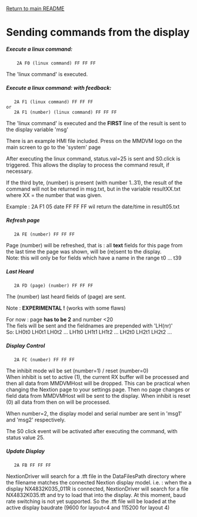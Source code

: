 [Return to main README](README.md "Return to main README")


Sending commands from the display
=================================

##### Execute a linux command:
```
    2A F0 (linux command) FF FF FF
```
The 'linux command' is executed.

##### Execute a linux command: with feedback:
```
   2A F1 (linux command) FF FF FF
or
   2A F1 (number) (linux command) FF FF FF
```
The 'linux command' is executed and the __FIRST__ line of the result
is sent to the display variable 'msg'

There is an example HMI file included.
Press on the MMDVM logo on the main screen to go to the 'system' page
  
After executing the linux command, status.val=25 is sent and S0.click 
is triggered. This allows the display to process the command result, if 
necessary.
  
If the third byte, (number) is present (with number 1..31), the result
of the command will not be returned in msg.txt, but in the variable 
resultXX.txt where XX = the number that was given.
  
Example : 2A F1 05 date FF FF FF wil return the date/time in result05.txt
  
##### Refresh page
```
   2A FE (number) FF FF FF
```
Page (number) will be refreshed, that is : all __text__ fields for this page 
from the last time the page was shown, will be (re)sent to the display.  
Note: this will only be for fields which have a name in the range t0 ... t39
  
##### Last Heard
```
   2A FD (page) (number) FF FF FF
```
The (number) last heard fields of (page) are sent.  

Note : __EXPERIMENTAL !__ (works with some flaws)

For now : page __has to be 2__ and number <20  
The fiels will be sent and the fieldnames are prepended with 'LH(nr)'  
So: LH0t0 LH0t1 LH0t2 ... LH1t0 LH1t1 LH1t2 ... LH2t0 LH2t1 LH2t2 ...
  
##### Display Control
```
   2A FC (number) FF FF FF
```
The inhibit mode wil be set (number=1) / reset (number=0)  
When inhibit is set to active (1), the current RX buffer will be processed 
and then all data from MMDVMHost will be dropped.
This can be practical when changing the Nextion page to your settings page. 
Then no page changes or field data from MMDVMHost will be sent to the display.
When inhibit is reset (0) all data from then on will be processed.

When number=2, the display model and serial number are sent in 'msg1' and 
'msg2' respectively.

The S0 click event will be activated after executing the command, with
status value 25.


##### Update Display
```
   2A FB FF FF FF
```
  
NextionDriver will search for a .tft file in the DataFilesPath directory 
where the filename matches the connected Nextion display model.
i.e. : when the a display NX4832K035_011R is connected, NextionDriver will 
search for a file NX4832K035.tft and try to load that into the display.
At this moment, baud rate switching is not yet supported. So the .tft file 
will be loaded at the active display baudrate (9600 for layout<4 and 115200 for 
layout 4)
